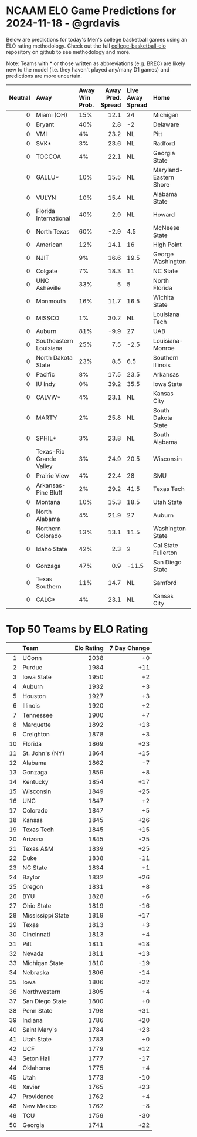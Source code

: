 # NCAAM ELO Game Predictions for 2024-11-18 - @grdavis
Below are predictions for today's Men's college basketball games using an ELO rating methodology. Check out the full [college-basketball-elo](https://github.com/grdavis/college-basketball-elo) repository on github to see methodology and more.

Note: Teams with * or those written as abbreviations (e.g. BREC) are likely new to the model (i.e. they haven't played any/many D1 games) and predictions are more uncertain.

|   Neutral | Away                    | Away Win Prob.   |   Away Pred. Spread | Live Away Spread   | Home                   | Home Win Prob.   |   Home Pred. Spread |
|----------:|:------------------------|:-----------------|--------------------:|:-------------------|:-----------------------|:-----------------|--------------------:|
|         0 | Miami (OH)              | 15%              |                12.1 | 24                 | Michigan               | 85%              |               -12.1 |
|         0 | Bryant                  | 40%              |                 2.8 | -2                 | Delaware               | 60%              |                -2.8 |
|         0 | VMI                     | 4%               |                23.2 | NL                 | Pitt                   | 96%              |               -23.2 |
|         0 | SVK*                    | 3%               |                23.6 | NL                 | Radford                | 97%              |               -23.6 |
|         0 | TOCCOA                  | 4%               |                22.1 | NL                 | Georgia State          | 96%              |               -22.1 |
|         0 | GALLU*                  | 10%              |                15.5 | NL                 | Maryland-Eastern Shore | 90%              |               -15.5 |
|         0 | VULYN                   | 10%              |                15.4 | NL                 | Alabama State          | 90%              |               -15.4 |
|         0 | Florida International   | 40%              |                 2.9 | NL                 | Howard                 | 60%              |                -2.9 |
|         0 | North Texas             | 60%              |                -2.9 | 4.5                | McNeese State          | 40%              |                 2.9 |
|         0 | American                | 12%              |                14.1 | 16                 | High Point             | 88%              |               -14.1 |
|         0 | NJIT                    | 9%               |                16.6 | 19.5               | George Washington      | 91%              |               -16.6 |
|         0 | Colgate                 | 7%               |                18.3 | 11                 | NC State               | 93%              |               -18.3 |
|         0 | UNC Asheville           | 33%              |                 5   | 5                  | North Florida          | 67%              |                -5   |
|         0 | Monmouth                | 16%              |                11.7 | 16.5               | Wichita State          | 84%              |               -11.7 |
|         0 | MISSCO                  | 1%               |                30.2 | NL                 | Louisiana Tech         | 99%              |               -30.2 |
|         0 | Auburn                  | 81%              |                -9.9 | 27                 | UAB                    | 19%              |                 9.9 |
|         0 | Southeastern Louisiana  | 25%              |                 7.5 | -2.5               | Louisiana-Monroe       | 75%              |                -7.5 |
|         0 | North Dakota State      | 23%              |                 8.5 | 6.5                | Southern Illinois      | 77%              |                -8.5 |
|         0 | Pacific                 | 8%               |                17.5 | 23.5               | Arkansas               | 92%              |               -17.5 |
|         0 | IU Indy                 | 0%               |                39.2 | 35.5               | Iowa State             | 100%             |               -39.2 |
|         0 | CALVW*                  | 4%               |                23.1 | NL                 | Kansas City            | 96%              |               -23.1 |
|         0 | MARTY                   | 2%               |                25.8 | NL                 | South Dakota State     | 98%              |               -25.8 |
|         0 | SPHIL*                  | 3%               |                23.8 | NL                 | South Alabama          | 97%              |               -23.8 |
|         0 | Texas-Rio Grande Valley | 3%               |                24.9 | 20.5               | Wisconsin              | 97%              |               -24.9 |
|         0 | Prairie View            | 4%               |                22.4 | 28                 | SMU                    | 96%              |               -22.4 |
|         0 | Arkansas-Pine Bluff     | 2%               |                29.2 | 41.5               | Texas Tech             | 98%              |               -29.2 |
|         0 | Montana                 | 10%              |                15.3 | 18.5               | Utah State             | 90%              |               -15.3 |
|         0 | North Alabama           | 4%               |                21.9 | 27                 | Auburn                 | 96%              |               -21.9 |
|         0 | Northern Colorado       | 13%              |                13.1 | 11.5               | Washington State       | 87%              |               -13.1 |
|         0 | Idaho State             | 42%              |                 2.3 | 2                  | Cal State Fullerton    | 58%              |                -2.3 |
|         0 | Gonzaga                 | 47%              |                 0.9 | -11.5              | San Diego State        | 53%              |                -0.9 |
|         0 | Texas Southern          | 11%              |                14.7 | NL                 | Samford                | 89%              |               -14.7 |
|         0 | CALG*                   | 4%               |                23.1 | NL                 | Kansas City            | 96%              |               -23.1 |

# Top 50 Teams by ELO Rating
|    | Team              |   Elo Rating |   7 Day Change |
|---:|:------------------|-------------:|---------------:|
|  1 | UConn             |         2038 |             +0 |
|  2 | Purdue            |         1984 |            +11 |
|  3 | Iowa State        |         1950 |             +2 |
|  4 | Auburn            |         1932 |             +3 |
|  5 | Houston           |         1927 |             +3 |
|  6 | Illinois          |         1920 |             +2 |
|  7 | Tennessee         |         1900 |             +7 |
|  8 | Marquette         |         1892 |            +13 |
|  9 | Creighton         |         1878 |             +3 |
| 10 | Florida           |         1869 |            +23 |
| 11 | St. John's (NY)   |         1864 |            +15 |
| 12 | Alabama           |         1862 |             -7 |
| 13 | Gonzaga           |         1859 |             +8 |
| 14 | Kentucky          |         1854 |            +17 |
| 15 | Wisconsin         |         1849 |            +25 |
| 16 | UNC               |         1847 |             +2 |
| 17 | Colorado          |         1847 |             +5 |
| 18 | Kansas            |         1845 |            +26 |
| 19 | Texas Tech        |         1845 |            +15 |
| 20 | Arizona           |         1845 |            -25 |
| 21 | Texas A&M         |         1839 |            +25 |
| 22 | Duke              |         1838 |            -11 |
| 23 | NC State          |         1834 |             +1 |
| 24 | Baylor            |         1832 |            +26 |
| 25 | Oregon            |         1831 |             +8 |
| 26 | BYU               |         1828 |             +6 |
| 27 | Ohio State        |         1819 |            -16 |
| 28 | Mississippi State |         1819 |            +17 |
| 29 | Texas             |         1813 |             +3 |
| 30 | Cincinnati        |         1813 |             +4 |
| 31 | Pitt              |         1811 |            +18 |
| 32 | Nevada            |         1811 |            +13 |
| 33 | Michigan State    |         1810 |            -19 |
| 34 | Nebraska          |         1806 |            -14 |
| 35 | Iowa              |         1806 |            +22 |
| 36 | Northwestern      |         1805 |             +4 |
| 37 | San Diego State   |         1800 |             +0 |
| 38 | Penn State        |         1798 |            +31 |
| 39 | Indiana           |         1786 |            +20 |
| 40 | Saint Mary's      |         1784 |            +23 |
| 41 | Utah State        |         1783 |             +0 |
| 42 | UCF               |         1779 |            +12 |
| 43 | Seton Hall        |         1777 |            -17 |
| 44 | Oklahoma          |         1775 |             +4 |
| 45 | Utah              |         1773 |            -10 |
| 46 | Xavier            |         1765 |            +23 |
| 47 | Providence        |         1762 |             +4 |
| 48 | New Mexico        |         1762 |             -8 |
| 49 | TCU               |         1759 |            -30 |
| 50 | Georgia           |         1741 |            +22 |
